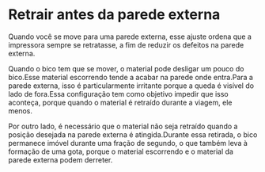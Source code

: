 Retrair antes da parede externa
====
Quando você se move para uma parede externa, esse ajuste ordena que a impressora sempre se retratasse, a fim de reduzir os defeitos na parede externa.

Quando o bico tem que se mover, o material pode desligar um pouco do bico.Esse material escorrendo tende a acabar na parede onde entra.Para a parede externa, isso é particularmente irritante porque a queda é visível do lado de fora.Essa configuração tem como objetivo impedir que isso aconteça, porque quando o material é retraído durante a viagem, ele menos.

Por outro lado, é necessário que o material não seja retraído quando a posição desejada na parede externa é atingida.Durante essa retirada, o bico permanece imóvel durante uma fração de segundo, o que também leva à formação de uma gota, porque o material escorrendo e o material da parede externa podem derreter.